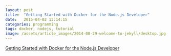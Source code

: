```yaml
---
layout: post
title:  "Getting Started with Docker for the Node.js Developer"
date:   2015-04-02 13:14:15
categories: programming
tags: docker, nodejs, tutorial
image: /assets/article_images/2014-08-29-welcome-to-jekyll/desktop.jpg
---
```


<script async src="https://static.medium.com/embed.js"></script><a class="m-story" data-width="100%" data-collapsed="true" href="https://medium.com/@heitorburger/getting-started-with-docker-for-the-node-js-developer-6ede42731d10">Getting Started with Docker for the Node.js Developer</a>
